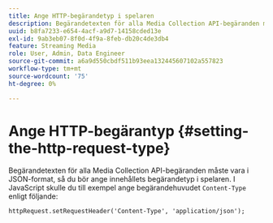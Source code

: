 ```yaml
---
title: Ange HTTP-begärandetyp i spelaren
description: Begärandetexten för alla Media Collection API-begäranden måste vara i JSON-format. Lär dig hur du ställer in innehållets begärandetyp i spelaren.
uuid: b8fa7233-e654-4acf-a9d7-14158cded13e
exl-id: 9ab3eb07-8f0d-4f9a-8feb-db20c4de3db4
feature: Streaming Media
role: User, Admin, Data Engineer
source-git-commit: a6a9d550cbdf511b93eea132445607102a557823
workflow-type: tm+mt
source-wordcount: '75'
ht-degree: 0%

---
```


# Ange HTTP-begärantyp {#setting-the-http-request-type}

Begärandetexten för alla Media Collection API-begäranden måste vara i JSON-format, så du bör ange innehållets begärandetyp i spelaren. I JavaScript skulle du till exempel ange begärandehuvudet `Content-Type` enligt följande:

```
httpRequest.setRequestHeader('Content-Type', 'application/json'); 
```

